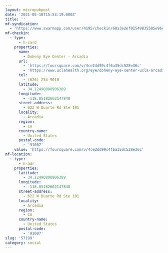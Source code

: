 ```yaml
---
layout: micropubpost
date: '2021-05-18T15:53:19.000Z'
title: ''
mf-syndication:
  - 'https://www.swarmapp.com/user/4195/checkin/60a3e2ef01549835505e96cb'
mf-checkin:
  - type:
      - h-card
    properties:
      name:
        - Doheny Eye Center - Arcadia
      url:
        - 'https://foursquare.com/v/4ce2dd99c4f6a35dc528e36c'
        - 'https://www.uclahealth.org/eye/doheny-eye-center-ucla-arcadia'
      tel:
        - (626) 254-9010
      latitude:
        - 34.12490808906389
      longitude:
        - -118.05182662147848
      street-address:
        - 622 W Duarte Rd Ste 101
      locality:
        - Arcadia
      region:
        - CA
      country-name:
        - United States
      postal-code:
        - '91007'
    value: 'https://foursquare.com/v/4ce2dd99c4f6a35dc528e36c'
mf-location:
  - type:
      - h-adr
    properties:
      latitude:
        - 34.12490808906389
      longitude:
        - -118.05182662147848
      street-address:
        - 622 W Duarte Rd Ste 101
      locality:
        - Arcadia
      region:
        - CA
      country-name:
        - United States
      postal-code:
        - '91007'
slug: '57199'
category: social
---
```

